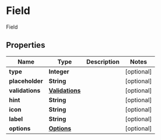 

# Field

Field

## Properties

| Name | Type | Description | Notes |
|------------ | ------------- | ------------- | -------------|
|**type** | **Integer** |  |  [optional] |
|**placeholder** | **String** |  |  [optional] |
|**validations** | [**Validations**](Validations.md) |  |  [optional] |
|**hint** | **String** |  |  [optional] |
|**icon** | **String** |  |  [optional] |
|**label** | **String** |  |  [optional] |
|**options** | [**Options**](Options.md) |  |  [optional] |



